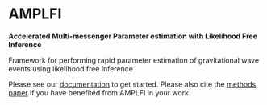 # AMPLFI
**Accelerated Multi-messenger Parameter estimation with Likelihood Free Inference**

Framework for performing rapid parameter estimation of gravitational wave events using likelihood free inference


Please see our [documentation](https://amplfi.readthedocs.io/en/latest/) to get started. Please also cite the [methods paper](https://doi.org/10.1088/2632-2153/ad8982) if you have benefited from AMPLFI in your work.
